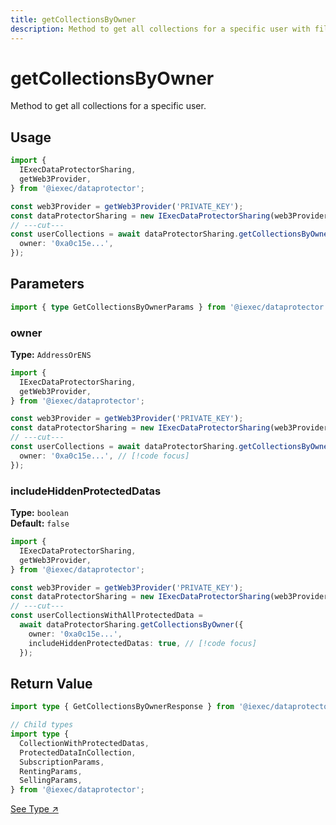 ```yaml
---
title: getCollectionsByOwner
description: Method to get all collections for a specific user with filtering and pagination options.
---
```


# getCollectionsByOwner

Method to get all collections for a specific user.

## Usage

```ts twoslash
import {
  IExecDataProtectorSharing,
  getWeb3Provider,
} from '@iexec/dataprotector';

const web3Provider = getWeb3Provider('PRIVATE_KEY');
const dataProtectorSharing = new IExecDataProtectorSharing(web3Provider);
// ---cut---
const userCollections = await dataProtectorSharing.getCollectionsByOwner({
  owner: '0xa0c15e...',
});
```

## Parameters

```ts twoslash
import { type GetCollectionsByOwnerParams } from '@iexec/dataprotector';
```

### owner <RequiredBadge />

**Type:** `AddressOrENS`

```ts twoslash
import {
  IExecDataProtectorSharing,
  getWeb3Provider,
} from '@iexec/dataprotector';

const web3Provider = getWeb3Provider('PRIVATE_KEY');
const dataProtectorSharing = new IExecDataProtectorSharing(web3Provider);
// ---cut---
const userCollections = await dataProtectorSharing.getCollectionsByOwner({
  owner: '0xa0c15e...', // [!code focus]
});
```

### includeHiddenProtectedDatas <OptionalBadge />

**Type:** `boolean`  
**Default:** `false`

```ts twoslash
import {
  IExecDataProtectorSharing,
  getWeb3Provider,
} from '@iexec/dataprotector';

const web3Provider = getWeb3Provider('PRIVATE_KEY');
const dataProtectorSharing = new IExecDataProtectorSharing(web3Provider);
// ---cut---
const userCollectionsWithAllProtectedData =
  await dataProtectorSharing.getCollectionsByOwner({
    owner: '0xa0c15e...',
    includeHiddenProtectedDatas: true, // [!code focus]
  });
```

## Return Value

```ts twoslash
import type { GetCollectionsByOwnerResponse } from '@iexec/dataprotector';

// Child types
import type {
  CollectionWithProtectedDatas,
  ProtectedDataInCollection,
  SubscriptionParams,
  RentingParams,
  SellingParams,
} from '@iexec/dataprotector';
```

<a href="https://github.com/iExecBlockchainComputing/dataprotector-sdk/blob/c83e30e6ce8b55ecf8a35ecb4eb1014cd4ecefe9/packages/sdk/src/lib/types/sharingTypes.ts" target="_blank">See
Type ↗️</a>
